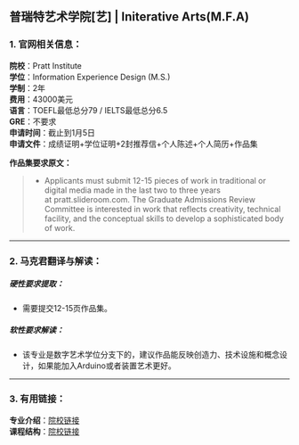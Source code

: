 ## 普瑞特艺术学院[艺] | Initerative Arts(M.F.A)


### 1. 官网相关信息：

**院校**：Pratt Institute  
**学位**：Information Experience Design (M.S.)   
**学制**：2年  
**费用**：43000美元  
**语言**：TOEFL最低总分79 / IELTS最低总分6.5  
**GRE**：不要求    
**申请时间**：截止到1月5日  
**申请文件**：成绩证明+学位证明+2封推荐信+个人陈述+个人简历+作品集  

**作品集要求原文：**   

> - Applicants must submit 12-15 pieces of work in traditional or digital media made in the last two to three years at pratt.slideroom.com. The Graduate Admissions Review Committee is interested in work that reflects creativity, technical facility, and the conceptual skills to develop a sophisticated body of work. 



---


### 2. 马克君翻译与解读：

##### 硬性要求提取：
- 需要提交12-15页作品集。


##### 软性要求解读：
- 该专业是数字艺术学位分支下的，建议作品能反映创造力、技术设施和概念设计，如果能加入Arduino或者装置艺术更好。

---


### 3. 有用链接：

**专业介绍**：[院校链接](https://www.pratt.edu/academics/school-of-art/graduate-school-of-art/digital-arts-grad/dda-grad-degrees/interactive-arts/)  
**课程结构**：[院校链接](https://www.pratt.edu/academics/school-of-art/graduate-school-of-art/digital-arts-grad/dda-grad-degrees/interactive-arts/)
